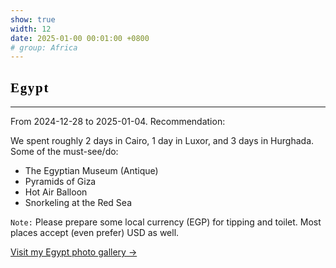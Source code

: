 ```yaml
---
show: true
width: 12
date: 2025-01-00 00:01:00 +0800
# group: Africa
---
```


<div class="p-4">
    <h2 style="font-family: 'Great Vibes', cursive; font-weight: 700; letter-spacing: 0.08em; color:rgb(0, 0, 0);">Egypt</h2>
    <hr />
    <p>
        From 2024-12-28 to 2025-01-04. Recommendation: <i class="fas fa-star"></i><i class="fas fa-star"></i><i class="fas fa-star"></i><i class="fas fa-star"></i><i class="fas fa-star-half-alt"></i>
    </p>
    <p>
        We spent roughly 2 days in Cairo, 1 day in Luxor, and 3 days in Hurghada. Some of the must-see/do: 
        <ul>
            <li>The Egyptian Museum (Antique)</li>
            <li>Pyramids of Giza</li>
            <li>Hot Air Balloon</li>
            <li>Snorkeling at the Red Sea</li>
        </ul>
    </p>
    <p>
        <code>Note:</code> Please prepare some local currency (EGP) for tipping and toilet. Most places accept (even prefer) USD as well.
    </p>
    <p>
        <a href="/gallery/2025-01-egypt" class="text-blue-500 hover:text-blue-700">Visit my Egypt photo gallery →</a>
    </p>
</div>